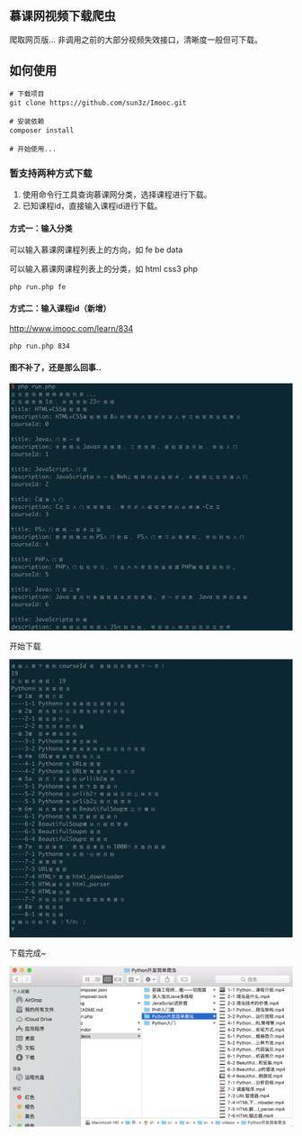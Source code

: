## 慕课网视频下载爬虫

爬取网页版... 非调用之前的大部分视频失效接口，清晰度一般但可下载。

## 如何使用

```
# 下载项目
git clone https://github.com/sun3z/Imooc.git

# 安装依赖
composer install

# 开始使用...

```



### 暂支持两种方式下载

1. 使用命令行工具查询慕课网分类，选择课程进行下载。
2. 已知课程id，直接输入课程id进行下载。



#### 方式一：输入分类

可以输入慕课网课程列表上的方向，如 fe be data

可以输入慕课网课程列表上的分类，如 html css3 php

``` 
php run.php fe
```



#### 方式二：输入课程id（新增）

http://www.imooc.com/learn/834

```
php run.php 834
```

#### 图不补了，还是那么回事..

![](img/run.png)

开始下载

![](img/download.png)

下载完成~

![](img/videos.png)

